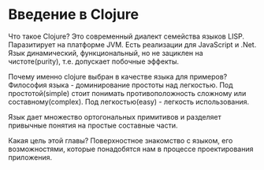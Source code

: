 # Введение в Clojure

Что такое Clojure?
Это современный диалект семейства языков LISP. Паразитирует на платформе JVM.
Есть реализации для JavaScript и .Net.
Язык динамический, функциональный, но не зациклен на чистоте(purity), т.е. допускает побочные эффекты.

Почему именно clojure выбран в качестве языка для примеров?
Философия языка - доминирование простоты над легкостью.
Под простотой(simple) стоит понимать противоположность сложному или составному(complex).
Под легкостью(easy) - легкость использования.

Язык дает множество ортогональных примитивов и разделяет привычные понятия на простые составные части.

Какая цель этой главы?
Поверхностное знакомство с языком, его возможностями,
которые понадобятся нам в процессе проектирования приложения.

